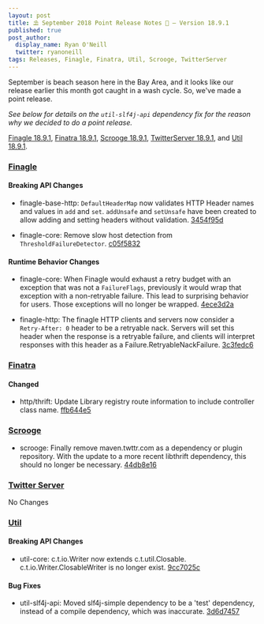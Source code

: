 ```yaml
---
layout: post
title: ⛱️ September 2018 Point Release Notes 🐚 — Version 18.9.1
published: true
post_author:
  display_name: Ryan O'Neill
  twitter: ryanoneill
tags: Releases, Finagle, Finatra, Util, Scrooge, TwitterServer
---
```


September is beach season here in the Bay Area, and it looks like our release earlier
this month got caught in a wash cycle. So, we've made a point release.

_See below for details on the `util-slf4j-api` dependency fix for the reason
why we decided to do a point release._

[Finagle 18.9.1](https://github.com/twitter/finagle/releases/tag/finagle-18.9.1),
[Finatra 18.9.1](https://github.com/twitter/finatra/releases/tag/finatra-18.9.1),
[Scrooge 18.9.1](https://github.com/twitter/scrooge/releases/tag/scrooge-18.9.1),
[TwitterServer 18.9.1](https://github.com/twitter/twitter-server/releases/tag/twitter-server-18.9.1),
and [Util 18.9.1](https://github.com/twitter/util/releases/tag/util-18.9.1).

### [Finagle](https://github.com/twitter/finagle/) ###

#### Breaking API Changes
* finagle-base-http: `DefaultHeaderMap` now validates HTTP Header names and
  values in `add` and `set`. `addUnsafe` and `setUnsafe` have been created to
  allow adding and setting headers without validation. [3454f95d](https://github.com/twitter/finagle/commit/3454f95dd3623b44e8de725fed7e29d4b84da45d)

* finagle-core: Remove slow host detection from `ThresholdFailureDetector`.
  [c05f5832](https://github.com/twitter/finagle/commit/c05f583224d570f92afe0b1520e3769b80b0e61b)

#### Runtime Behavior Changes

* finagle-core: When Finagle would exhaust a retry budget with an exception that was
  not a `FailureFlags`, previously it would wrap that exception with a non-retryable
  failure. This lead to surprising behavior for users. Those exceptions will no longer
  be wrapped. [4ece3d2a](https://github.com/twitter/finagle/commit/4ece3d2aa5e893ad11969c93e981294d6a6ed754)

* finagle-http: The finagle HTTP clients and servers now consider a `Retry-After: 0`
  header to be a retryable nack. Servers will set this header when the response is
  a retryable failure, and clients will interpret responses with this header as a
  Failure.RetryableNackFailure. [3c3fedc6](https://github.com/twitter/finagle/commit/3c3fedc620cd010bfe524b27c54d7c91279a2200)

### [Finatra](https://github.com/twitter/finatra/) ###

#### Changed

* http/thrift: Update Library registry route information to include controller class name.
  [ffb644e5](https://github.com/twitter/finatra/commit/ffb644e5612b81602f7c653e69a8bf99b5c3eaa3)

### [Scrooge](https://github.com/twitter/scrooge/) ###

* scrooge: Finally remove maven.twttr.com as a dependency or plugin repository. With
  the update to a more recent libthrift dependency, this should no longer be necessary.
  [44db8e16](https://github.com/twitter/scrooge/commit/44db8e16d0afbc90018a968f268d209068bf2bfc)

### [Twitter Server](https://github.com/twitter/twitter-server/) ###

No Changes

### [Util](https://github.com/twitter/util/) ###

#### Breaking API Changes

* util-core: c.t.io.Writer now extends c.t.util.Closable. c.t.io.Writer.ClosableWriter
  is no longer exist. [9cc7025c](https://github.com/twitter/util/commit/9cc7025c52f8d52acc0ccc7f3f713103bf8fcd6a)

#### Bug Fixes

* util-slf4j-api: Moved slf4j-simple dependency to be a 'test' dependency, instead of a
  compile dependency, which was inaccurate. [3d6d7457](https://github.com/twitter/util/commit/3d6d7457d34055a9e9c86ffd112cc477fd557e0f)
